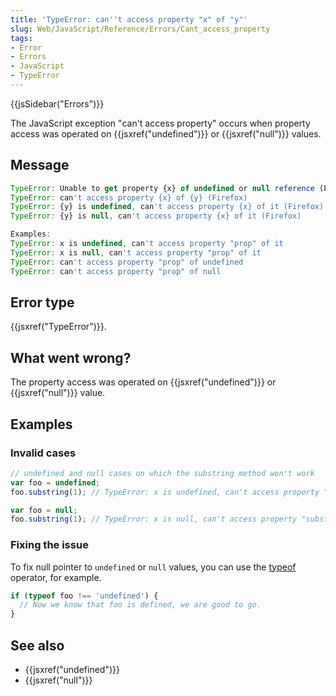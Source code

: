 ```yaml
---
title: 'TypeError: can''t access property "x" of "y"'
slug: Web/JavaScript/Reference/Errors/Cant_access_property
tags:
- Error
- Errors
- JavaScript
- TypeError
---
```

{{jsSidebar("Errors")}}

The JavaScript exception "can't access property" occurs when property access was
operated on {{jsxref("undefined")}} or {{jsxref("null")}} values.

## Message

```js
TypeError: Unable to get property {x} of undefined or null reference (Edge)
TypeError: can't access property {x} of {y} (Firefox)
TypeError: {y} is undefined, can't access property {x} of it (Firefox)
TypeError: {y} is null, can't access property {x} of it (Firefox)

Examples:
TypeError: x is undefined, can't access property "prop" of it
TypeError: x is null, can't access property "prop" of it
TypeError: can't access property "prop" of undefined
TypeError: can't access property "prop" of null
```

## Error type

{{jsxref("TypeError")}}.

## What went wrong?

The property access was operated on {{jsxref("undefined")}} or
{{jsxref("null")}} value.

## Examples

### Invalid cases

```js example-bad
// undefined and null cases on which the substring method won't work
var foo = undefined;
foo.substring(1); // TypeError: x is undefined, can't access property "substring" of it

var foo = null;
foo.substring(1); // TypeError: x is null, can't access property "substring" of it
```

### Fixing the issue

To fix null pointer to `undefined` or `null` values, you can use the
[typeof](/en-US/docs/Web/JavaScript/Reference/Operators/typeof) operator, for
example.

```js
if (typeof foo !== 'undefined') {
  // Now we know that foo is defined, we are good to go.
}
```

## See also

*   {{jsxref("undefined")}}
*   {{jsxref("null")}}
